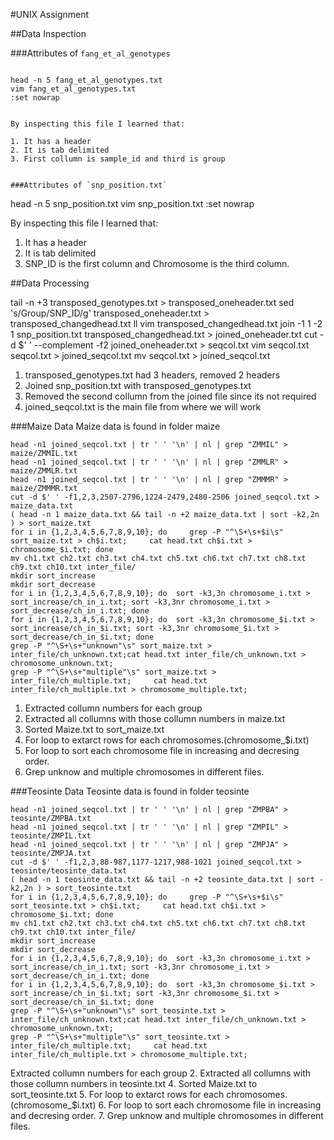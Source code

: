 #UNIX Assignment

##Data Inspection

###Attributes of `fang_et_al_genotypes`

```

head -n 5 fang_et_al_genotypes.txt
vim fang_et_al_genotypes.txt
:set nowrap


By inspecting this file I learned that:

1. It has a header
2. It is tab delimited
3. First collumn is sample_id and third is group


###Attributes of `snp_position.txt`

```
head -n 5 snp_position.txt
vim snp_position.txt
:set nowrap

By inspecting this file I learned that:

1. It has a header
2. It is tab delimited
3. SNP_ID is the first column and Chromosome is the third column.



##Data Processing

tail -n +3 transposed_genotypes.txt > transposed_oneheader.txt
sed 's/Group/SNP_ID/g' transposed_oneheader.txt > transposed_changedhead.txt
ll
vim transposed_changedhead.txt
join -1 1 -2 1 snp_position.txt transposed_changedhead.txt > joined_oneheader.txt
cut -d $' ' --complement -f2 joined_oneheader.txt > seqcol.txt
 vim seqcol.txt
 seqcol.txt > joined_seqcol.txt
 mv seqcol.txt > joined_seqcol.txt

 1. transposed_genotypes.txt had 3 headers, removed 2 headers
 2. Joined snp_position.txt with transposed_genotypes.txt
 3. Removed the second collumn from the joined file since its not required
 4. joined_seqcol.txt is the main file from where we will work

###Maize Data
Maize data is found in folder maize

```
head -n1 joined_seqcol.txt | tr ' ' '\n' | nl | grep "ZMMIL" > maize/ZMMIL.txt
head -n1 joined_seqcol.txt | tr ' ' '\n' | nl | grep "ZMMLR" > maize/ZMMLR.txt
head -n1 joined_seqcol.txt | tr ' ' '\n' | nl | grep "ZMMMR" > maize/ZMMMR.txt
cut -d $' ' -f1,2,3,2507-2796,1224-2479,2480-2506 joined_seqcol.txt > maize_data.txt
( head -n 1 maize_data.txt && tail -n +2 maize_data.txt | sort -k2,2n ) > sort_maize.txt
for i in {1,2,3,4,5,6,7,8,9,10}; do     grep -P "^\S+\s+$i\s" sort_maize.txt > ch$i.txt;     cat head.txt ch$i.txt > chromosome_$i.txt; done
mv ch1.txt ch2.txt ch3.txt ch4.txt ch5.txt ch6.txt ch7.txt ch8.txt ch9.txt ch10.txt inter_file/
mkdir sort_increase
mkdir sort_decrease
for i in {1,2,3,4,5,6,7,8,9,10}; do  sort -k3,3n chromosome_i.txt > sort_increase/ch_in_i.txt; sort -k3,3nr chromosome_i.txt > sort_decrease/ch_in_i.txt; done
for i in {1,2,3,4,5,6,7,8,9,10}; do  sort -k3,3n chromosome_$i.txt > sort_increase/ch_in_$i.txt; sort -k3,3nr chromosome_$i.txt > sort_decrease/ch_in_$i.txt; done
grep -P "^\S+\s+"unknown"\s" sort_maize.txt > inter_file/ch_unknown.txt;cat head.txt inter_file/ch_unknown.txt > chromosome_unknown.txt;
grep -P "^\S+\s+"multiple"\s" sort_maize.txt > inter_file/ch_multiple.txt;     cat head.txt inter_file/ch_multiple.txt > chromosome_multiple.txt;
```

1. Extracted collumn numbers for each group
2. Extracted all collumns with those collumn numbers in maize.txt
4. Sorted Maize.txt to sort_maize.txt
5. For loop to extarct rows for each chromosomes.(chromosome_$i.txt)
6. For loop to sort each chromosome file in increasing and decresing order.
7. Grep unknow and multiple chromosomes in different files.


###Teosinte Data
Teosinte data is found in folder teosinte
```
head -n1 joined_seqcol.txt | tr ' ' '\n' | nl | grep "ZMPBA" > teosinte/ZMPBA.txt
head -n1 joined_seqcol.txt | tr ' ' '\n' | nl | grep "ZMPIL" > teosinte/ZMPIL.txt
head -n1 joined_seqcol.txt | tr ' ' '\n' | nl | grep "ZMPJA" > teosinte/ZMPJA.txt
cut -d $' ' -f1,2,3,88-987,1177-1217,988-1021 joined_seqcol.txt > teosinte/teosinte_data.txt
( head -n 1 teosinte_data.txt && tail -n +2 teosinte_data.txt | sort -k2,2n ) > sort_teosinte.txt
for i in {1,2,3,4,5,6,7,8,9,10}; do     grep -P "^\S+\s+$i\s" sort_teosinte.txt > ch$i.txt;     cat head.txt ch$i.txt > chromosome_$i.txt; done
mv ch1.txt ch2.txt ch3.txt ch4.txt ch5.txt ch6.txt ch7.txt ch8.txt ch9.txt ch10.txt inter_file/
mkdir sort_increase
mkdir sort_decrease
for i in {1,2,3,4,5,6,7,8,9,10}; do  sort -k3,3n chromosome_i.txt > sort_increase/ch_in_i.txt; sort -k3,3nr chromosome_i.txt > sort_decrease/ch_in_i.txt; done
for i in {1,2,3,4,5,6,7,8,9,10}; do  sort -k3,3n chromosome_$i.txt > sort_increase/ch_in_$i.txt; sort -k3,3nr chromosome_$i.txt > sort_decrease/ch_in_$i.txt; done
grep -P "^\S+\s+"unknown"\s" sort_teosinte.txt > inter_file/ch_unknown.txt;cat head.txt inter_file/ch_unknown.txt > chromosome_unknown.txt;
grep -P "^\S+\s+"multiple"\s" sort_teosinte.txt > inter_file/ch_multiple.txt;     cat head.txt inter_file/ch_multiple.txt > chromosome_multiple.txt;

```

 Extracted collumn numbers for each group
2. Extracted all collumns with those collumn numbers in teosinte.txt
4. Sorted Maize.txt to sort_teosinte.txt
5. For loop to extarct rows for each chromosomes.(chromosome_$i.txt)
6. For loop to sort each chromosome file in increasing and decresing order.
7. Grep unknow and multiple chromosomes in different files.
